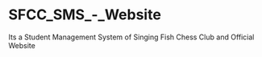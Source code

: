 # SFCC_SMS_-_Website
Its a Student Management System of Singing Fish Chess Club and Official Website

